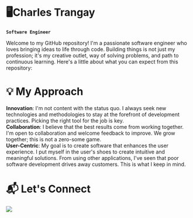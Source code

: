 # 🖥️Charles Trangay 
**`Software Engineer`**

Welcome to my GitHub repository! I'm a passionate software engineer who loves bringing ideas to life through code. Building things is not just my profession; it's my creative outlet, way of solving problems, and path to continuous learning. Here's a little about what you can expect from this repository:

# 💡 My Approach
**Innovation**: I'm not content with the status quo. I always seek new technologies and methodologies to stay at the forefront of development practices. Picking the right tool for the job is key.\
**Collaboration**: I believe that the best results come from working together. I'm open to collaboration and welcome feedback to improve. We grow together; this is not a zero-some game.\
**User-Centric**: My goal is to create software that enhances the user experience. I put myself in the user's shoes to create intuitive and meaningful solutions. From using other applications, I've seen that poor software development drives away customers. This is what I keep in mind.

# 📬 Let's Connect
<a target="_blank" href="https://charlestrangay.com/">
 <img src="https://img.shields.io/badge/Portfolio-%23000000.svg?style=for-the-badge&logo=firefox&logoColor=#FF7139"> 
</a>

<!--
**Borality/Borality** is a ✨ _special_ ✨ repository because its `README.md` (this file) appears on your GitHub profile.

Here are some ideas to get you started:

- 🔭 I’m currently working on ...
- 🌱 I’m currently learning ...
- 👯 I’m looking to collaborate on ...
- 🤔 I’m looking for help with ...
- 💬 Ask me about ...
- 📫 How to reach me: ...
- 😄 Pronouns: ...
- ⚡ Fun fact: ...
-->
